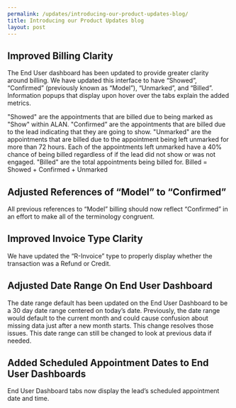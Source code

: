 ```yaml
---
permalink: /updates/introducing-our-product-updates-blog/
title: Introducing our Product Updates blog
layout: post
---
```


## Improved Billing Clarity

The End User dashboard has been updated to provide greater clarity around billing. We have updated this interface to have “Showed”, “Confirmed” (previously known as “Model”), “Unmarked”, and “Billed”. Information popups that display upon hover over the tabs explain the added metrics.

"Showed" are the appointments that are billed due to being marked as "Show" within ALAN.
"Confirmed” are the appointments that are billed due to the lead indicating that they are going to show.
"Unmarked" are the appointments that are billed due to the appointment being left unmarked for more than 72 hours. Each of the appointments left unmarked have a 40% chance of being billed regardless of if the lead did not show or was not engaged.
"Billed" are the total appointments being billed for. Billed = Showed + Confirmed + Unmarked

## Adjusted References of “Model” to “Confirmed”

All previous references to “Model” billing should now reflect “Confirmed” in an effort to make all of the terminology congruent.

## Improved Invoice Type Clarity

We have updated the “R-Invoice” type to properly display whether the transaction was a Refund or Credit. 

## Adjusted Date Range On End User Dashboard

The date range default has been updated on the End User Dashboard to be a 30 day date range centered on today’s date. Previously, the date range would default to the current month and could cause confusion about missing data just after a new month starts. This change resolves those issues. This date range can still be changed to look at previous data if needed.

## Added Scheduled Appointment Dates to End User Dashboards

End User Dashboard tabs now display the lead’s scheduled appointment date and time. 

